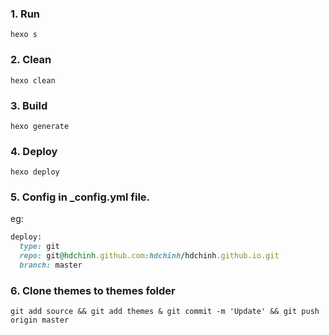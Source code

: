 ### 1. Run
`hexo s`

### 2. Clean
`hexo clean`

### 3. Build
`hexo generate`

### 4. Deploy
`hexo deploy`

### 5. Config in _config.yml file.

eg:

```ruby
deploy:
  type: git
  repo: git@hdchinh.github.com:hdchinh/hdchinh.github.io.git
  branch: master
```

### 6. Clone themes to themes folder


```
git add source && git add themes & git commit -m 'Update' && git push origin master
```
